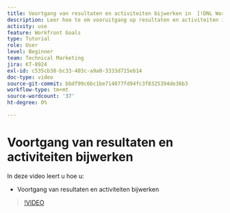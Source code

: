 ```yaml
---
title: Voortgang van resultaten en activiteiten bijwerken in  [!DNL Workfront Goals]
description: Leer hoe te om vooruitgang op resultaten en activiteiten in  [!DNL Workfront Goals] bij te werken.
activity: use
feature: Workfront Goals
type: Tutorial
role: User
level: Beginner
team: Technical Marketing
jira: KT-8924
exl-id: c535cb38-bc33-403c-a9a0-3333d715eb14
doc-type: video
source-git-commit: bbdf99c6bc1be714077fd94fc3f8325394de36b3
workflow-type: tm+mt
source-wordcount: '37'
ht-degree: 0%

---
```


# Voortgang van resultaten en activiteiten bijwerken

In deze video leert u hoe u:

* Voortgang van resultaten en activiteiten bijwerken

>[!VIDEO](https://video.tv.adobe.com/v/335196/?quality=12&learn=on&enablevpops=1)
